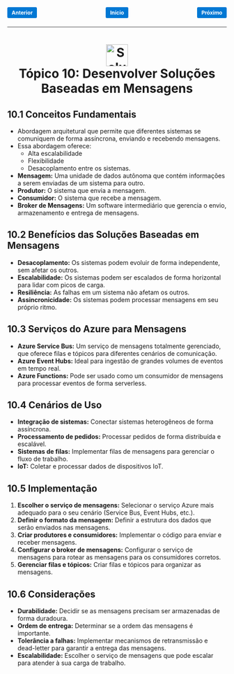 <!-- markmap -->
<style>
.button {
  padding: 5px 10px;
  font-size: 12px;
  font-weight: bold;
  text-align: center;
  text-decoration: none;
  background-color: #0078d4;
  color: white;
  border-radius: 3px;
  transition: background-color 0.3s;
}

.button:hover {
  background-color: #005a9e;
}

.button-container {
  display: flex;
  justify-content: space-between;
  align-items: center;
  margin-bottom: 10px;
}

.divider {
  border-top: 1px solid rgb(65, 66, 67); /* Tom de cinza das linhas do Markdown */
  margin: 20px 0;
}
</style>

<div class="button-container">
  <a href="topico_9_desenvolver_solucoes_baseadas_em_eventos.md" class="button">Anterior</a>
  <a href="az-204_markmap.md" class="button">Início</a>
  <a href="topico_11_solucionar_problemas_de_solucoes_usando_o_application_insights.md" class="button">Próximo</a>
</div>

<div class="divider"></div>

# <div style="text-align: center; width:100%;"><img src="https://learn.microsoft.com/pt-br/training/achievements/message-develop-solutions.svg" alt="Soluções Baseadas em Mensagens" width="50" height="50"> <br /> **Tópico 10: Desenvolver Soluções Baseadas em Mensagens**</div>

## **10.1 Conceitos Fundamentais**

* Abordagem arquitetural que permite que diferentes sistemas se comuniquem de forma assíncrona, enviando e recebendo mensagens. 
* Essa abordagem oferece:
  * Alta escalabilidade
  * Flexibilidade
  * Desacoplamento entre os sistemas.
* **Mensagem:** Uma unidade de dados autônoma que contém informações a serem enviadas de um sistema para outro.
* **Produtor:** O sistema que envia a mensagem.
* **Consumidor:** O sistema que recebe a mensagem.
* **Broker de Mensagens:** Um software intermediário que gerencia o envio, armazenamento e entrega de mensagens.

## **10.2 Benefícios das Soluções Baseadas em Mensagens**

* **Desacoplamento:** Os sistemas podem evoluir de forma independente, sem afetar os outros.
* **Escalabilidade:** Os sistemas podem ser escalados de forma horizontal para lidar com picos de carga.
* **Resiliência:** As falhas em um sistema não afetam os outros.
* **Assincronicidade:** Os sistemas podem processar mensagens em seu próprio ritmo.

## **10.3 Serviços do Azure para Mensagens**

* **Azure Service Bus:** Um serviço de mensagens totalmente gerenciado, que oferece filas e tópicos para diferentes cenários de comunicação.
* **Azure Event Hubs:** Ideal para ingestão de grandes volumes de eventos em tempo real.
* **Azure Functions:** Pode ser usado como um consumidor de mensagens para processar eventos de forma serverless.

## **10.4 Cenários de Uso**

* **Integração de sistemas:** Conectar sistemas heterogêneos de forma assíncrona.
* **Processamento de pedidos:** Processar pedidos de forma distribuída e escalável.
* **Sistemas de filas:** Implementar filas de mensagens para gerenciar o fluxo de trabalho.
* **IoT:** Coletar e processar dados de dispositivos IoT.

## **10.5 Implementação**

1. **Escolher o serviço de mensagens:** Selecionar o serviço Azure mais adequado para o seu cenário (Service Bus, Event Hubs, etc.).
2. **Definir o formato da mensagem:** Definir a estrutura dos dados que serão enviados nas mensagens.
3. **Criar produtores e consumidores:** Implementar o código para enviar e receber mensagens.
4. **Configurar o broker de mensagens:** Configurar o serviço de mensagens para rotear as mensagens para os consumidores corretos.
5. **Gerenciar filas e tópicos:** Criar filas e tópicos para organizar as mensagens.

## **10.6 Considerações**

* **Durabilidade:** Decidir se as mensagens precisam ser armazenadas de forma duradoura.
* **Ordem de entrega:** Determinar se a ordem das mensagens é importante.
* **Tolerância a falhas:** Implementar mecanismos de retransmissão e dead-letter para garantir a entrega das mensagens.
* **Escalabilidade:** Escolher o serviço de mensagens que pode escalar para atender à sua carga de trabalho.
